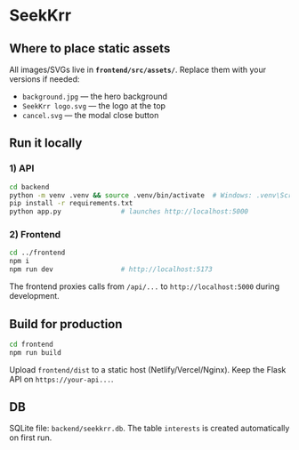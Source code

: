 # SeekKrr 

## Where to place static assets
All images/SVGs live in **`frontend/src/assets/`**. Replace them with your versions if needed:
- `background.jpg` — the hero background
- `SeekKrr logo.svg` — the logo at the top
- `cancel.svg` — the modal close button

## Run it locally

### 1) API
```bash
cd backend
python -m venv .venv && source .venv/bin/activate  # Windows: .venv\Scripts\activate
pip install -r requirements.txt
python app.py               # launches http://localhost:5000
```

### 2) Frontend
```bash
cd ../frontend
npm i
npm run dev                 # http://localhost:5173
```

The frontend proxies calls from `/api/...` to `http://localhost:5000` during development.

## Build for production
```bash
cd frontend
npm run build
```
Upload `frontend/dist` to a static host (Netlify/Vercel/Nginx). Keep the Flask API on `https://your-api...`.

## DB
SQLite file: `backend/seekkrr.db`. The table `interests` is created automatically on first run.

